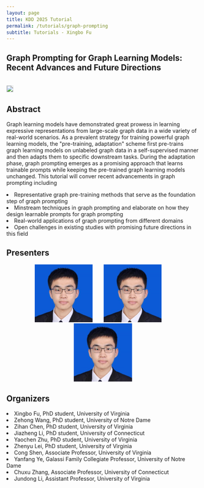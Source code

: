 ```yaml
---
layout: page
title: KDD 2025 Tutorial
permalink: /tutorials/graph-prompting
subtitle: Tutorials - Xingbo Fu
---
```



## Graph Prompting for Graph Learning Models: Recent Advances and Future Directions
<br>
<img src="https://kdd2025.kdd.org/wp-content/uploads/2024/12/logo_to_KDD-2.png" style="padding: 0.00025rem; border: 0.001px solid #dee2e6; border-radius: 0.0025em; background-size: 0.002px; background-color: #fff"/>

<br>


## Abstract

Graph learning models have demonstrated great prowess in learning expressive representations from large-scale graph data in a wide variety of real-world scenarios.
As a prevalent strategy for training powerful graph learning models, the "pre-training, adaptation" scheme first pre-trains graph learning models on unlabeled graph data in a self-supervised manner and then adapts them to specific downstream tasks.
During the adaptation phase, graph prompting emerges as a promising approach that learns trainable prompts while keeping the pre-trained graph learning models unchanged.
This tutorial will conver recent advancements in graph prompting including
<li>Representative graph pre-training methods that serve as the foundation step of graph prompting</li>
<li>Minstream techniques in graph prompting and elaborate on how they design learnable prompts for graph prompting</li>
<li>Real-world applications of graph prompting from different domains</li>
<li>Open challenges in existing studies with promising future directions in this field</li>

## Presenters

<p align="center">
  <img src="../images/profile.jpg" alt="Image 1" style="width:30%; margin-right:5%;">
  <img src="../images/profile.jpg" alt="Image 2" style="width:30%; margin-right:5%;">
  <img src="../images/profile.jpg" alt="Image 2" style="width:30%;">
</p>

## Organizers

<li>Xingbo Fu, PhD student, University of Virginia</li>
<li>Zehong Wang, PhD student, University of Notre Dame</li>
<li>Zihan Chen, PhD student, University of Virginia</li>
<li>Jiazheng Li, PhD student, University of Connecticut</li>
<li>Yaochen Zhu, PhD student, University of Virginia</li>
<li>Zhenyu Lei, PhD student, University of Virginia</li>
<li>Cong Shen, Associate Professor, University of Virginia</li>
<li>Yanfang Ye, Galassi Family Collegiate Professor, University of Notre Dame</li>
<li>Chuxu Zhang, Associate Professor, University of Connecticut</li>
<li>Jundong Li, Assistant Professor, University of Virginia</li>
